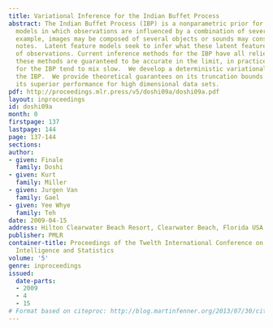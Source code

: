 ```yaml
---
title: Variational Inference for the Indian Buffet Process
abstract: The Indian Buffet Process (IBP) is a nonparametric prior for latent feature
  models in which observations are influenced by a combination of several hidden features.  For
  example, images may be composed of several objects or sounds may consist of several
  notes.  Latent feature models seek to infer what these latent features from a set
  of observations. Current inference methods for the IBP have all relied on sampling.  While
  these methods are guaranteed to be accurate in the limit, in practice, samplers
  for the IBP tend to mix slow.  We develop a deterministic variational method for
  the IBP.  We provide theoretical guarantees on its truncation bounds and demonstrate
  its superior performance for high dimensional data sets.
pdf: http://proceedings.mlr.press/v5/doshi09a/doshi09a.pdf
layout: inproceedings
id: doshi09a
month: 0
firstpage: 137
lastpage: 144
page: 137-144
sections: 
author:
- given: Finale
  family: Doshi
- given: Kurt
  family: Miller
- given: Jurgen Van
  family: Gael
- given: Yee Whye
  family: Teh
date: 2009-04-15
address: Hilton Clearwater Beach Resort, Clearwater Beach, Florida USA
publisher: PMLR
container-title: Proceedings of the Twelth International Conference on Artificial
  Intelligence and Statistics
volume: '5'
genre: inproceedings
issued:
  date-parts:
  - 2009
  - 4
  - 15
# Format based on citeproc: http://blog.martinfenner.org/2013/07/30/citeproc-yaml-for-bibliographies/
---
```

